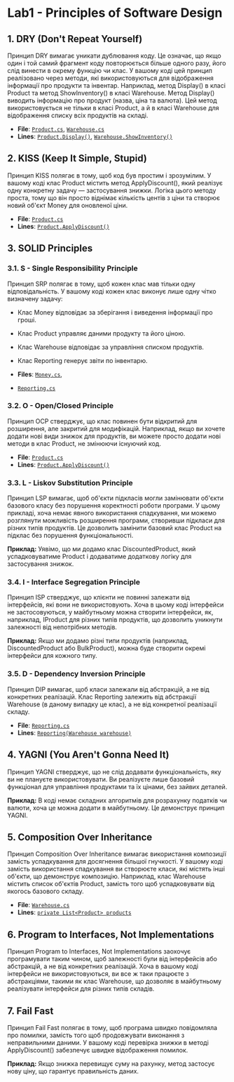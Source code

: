 # Lab1 - Principles of Software Design

## 1. DRY (Don't Repeat Yourself)

Принцип DRY вимагає уникати дублювання коду. Це означає, що якщо один і той самий фрагмент коду повторюється більше одного разу, його слід винести в окрему функцію чи клас. У вашому коді цей принцип реалізовано через методи, які використовуються для відображення інформації про продукти та інвентар. Наприклад, метод Display() в класі Product та метод ShowInventory() в класі Warehouse.
Метод Display() виводить інформацію про продукт (назва, ціна та валюта). Цей метод використовується не тільки в класі Product, а й в класі Warehouse для відображення списку всіх продуктів на складі.

- **File**: [`Product.cs`](./Lab1/Product.cs), [`Warehouse.cs`](./Lab1/Warehouse.cs)
- **Lines**: [`Product.Display()`](./Lab1/Product.cs#23), [`Warehouse.ShowInventory()`](./Lab1/Warehouse.cs#30)

## 2. KISS (Keep It Simple, Stupid)

Принцип KISS полягає в тому, щоб код був простим і зрозумілим. У вашому коді клас Product містить метод ApplyDiscount(), який реалізує одну конкретну задачу — застосування знижки. Логіка цього методу проста, тому що він просто віднімає кількість центів з ціни та створює новий об'єкт Money для оновленої ціни.

- **File**: [`Product.cs`](./Lab1/Product.cs)
- **Lines**: [`Product.ApplyDiscount()`](./Lab1/Product.cs#14)

## 3. SOLID Principles

### 3.1. S - Single Responsibility Principle

Принцип SRP полягає в тому, щоб кожен клас мав тільки одну відповідальність. У вашому коді кожен клас виконує лише одну чітко визначену задачу:
- Клас Money відповідає за зберігання і виведення інформації про гроші.
- Клас Product управляє даними продукту та його ціною.
- Клас Warehouse відповідає за управління списком продуктів.
- Клас Reporting генерує звіти по інвентарю.

- **Files**: [`Money.cs`](./Lab1/Money.cs./Warehouse.cs),
- [`Reporting.cs`](./Lab1/Reporting.cs)

### 3.2. O - Open/Closed Principle

Принцип OCP стверджує, що клас повинен бути відкритий для розширення, але закритий для модифікацій. Наприклад, якщо ви хочете додати нові види знижок для продуктів, ви можете просто додати нові методи в клас Product, не змінюючи існуючий код.

- **File**: [`Product.cs`](./Lab1/Product.cs)
- **Lines**: [`Product.ApplyDiscount()`](./Lab1/Product.cs#14)

### 3.3. L - Liskov Substitution Principle

Принцип LSP вимагає, щоб об'єкти підкласів могли замінювати об'єкти базового класу без порушення коректності роботи програми. У цьому прикладі, хоча немає явного використання спадкування, ми можемо розглянути можливість розширення програми, створивши підкласи для різних типів продуктів. Це дозволить замінити базовий клас Product на підклас без порушення функціональності.

**Приклад:** Уявімо, що ми додамо клас DiscountedProduct, який успадковуватиме Product і додаватиме додаткову логіку для застосування знижок.

### 3.4. I - Interface Segregation Principle

Принцип ISP стверджує, що клієнти не повинні залежати від інтерфейсів, які вони не використовують. Хоча в цьому коді інтерфейси не застосовуються, у майбутньому можна створити інтерфейси, як, наприклад, IProduct для різних типів продуктів, що дозволить уникнути залежності від непотрібних методів.

**Приклад:** Якщо ми додамо різні типи продуктів (наприклад, DiscountedProduct або BulkProduct), можна буде створити окремі інтерфейси для кожного типу.

### 3.5. D - Dependency Inversion Principle

Принцип DIP вимагає, щоб класи залежали від абстракцій, а не від конкретних реалізацій. Клас Reporting залежить від абстракції Warehouse (в даному випадку це клас), а не від конкретної реалізації складу.

- **File**: [`Reporting.cs`](./Lab1/Reporting.cs)
- **Lines**: [`Reporting(Warehouse warehouse)`](./Lab/Reporting.cs#6)

## 4. YAGNI (You Aren't Gonna Need It)

Принцип YAGNI стверджує, що не слід додавати функціональність, яку ви не плануєте використовувати. Ви реалізуєте лише базовий функціонал для управління продуктами та їх цінами, без зайвих деталей.

**Приклад:** В коді немає складних алгоритмів для розрахунку податків чи валюти, хоча це можна додати в майбутньому. Це демонструє принцип YAGNI.

## 5. Composition Over Inheritance

Принцип Composition Over Inheritance вимагає використання композиції замість успадкування для досягнення більшої гнучкості. У вашому коді замість використання спадкування ви створюєте класи, які містять інші об'єкти, що демонструє композицію. Наприклад, клас Warehouse містить список об'єктів Product, замість того щоб успадковувати від якогось базового складу.

- **File**: [`Warehouse.cs`](./Lab1/Warehouse.cs)
- **Lines**: [`private List<Product> products`](./Lab1/Product.cs#7)

## 6. Program to Interfaces, Not Implementations

Принцип Program to Interfaces, Not Implementations заохочує програмувати таким чином, щоб залежності були від інтерфейсів або абстракцій, а не від конкретних реалізацій. Хоча в вашому коді інтерфейси не використовуються, ви все ж таки працюєте з абстракціями, такими як клас Warehouse, що дозволяє в майбутньому реалізувати інтерфейси для різних типів складів.

## 7. Fail Fast

Принцип Fail Fast полягає в тому, щоб програма швидко повідомляла про помилки, замість того щоб продовжувати виконання з неправильними даними. У вашому коді перевірка знижки в методі ApplyDiscount() забезпечує швидке відображення помилок.

**Приклад:** Якщо знижка перевищує суму на рахунку, метод застосує нову ціну, що гарантує правильність даних.




